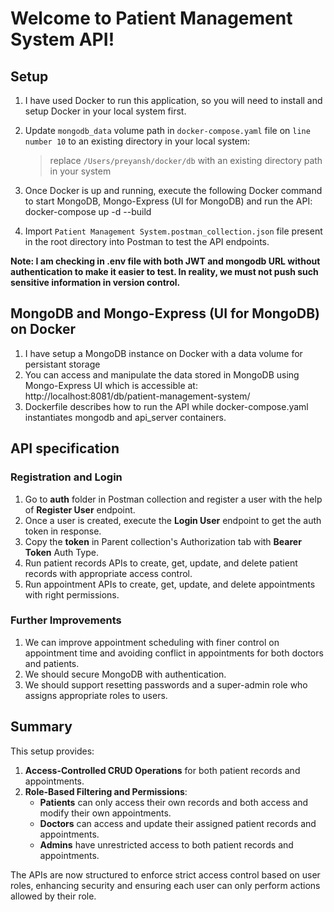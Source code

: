 # Welcome to Patient Management System API!

## Setup
1. I have used Docker to run this application, so you will need to install and setup Docker in your local system first.
2. Update `mongodb_data` volume path in `docker-compose.yaml` file on `line number 10` to an existing directory in your local system:
	> replace `/Users/preyansh/docker/db` with an existing directory path in
	> your system

3. Once Docker is up and running, execute the following Docker command to start MongoDB, Mongo-Express (UI for MongoDB) and run the API:
docker-compose up -d --build
4. Import `Patient Management System.postman_collection.json` file present in the root directory into Postman to test the API endpoints.

**Note: I am checking in .env file with both JWT and mongodb URL without authentication to make it easier to test. In reality, we must not push such sensitive information in version control.**

## MongoDB and Mongo-Express (UI for MongoDB) on Docker
1. I have setup a MongoDB instance on Docker with a data volume for persistant storage
2. You can access and manipulate the data stored in MongoDB using Mongo-Express UI which is accessible at: http://localhost:8081/db/patient-management-system/
3. Dockerfile describes how to run the API while docker-compose.yaml instantiates mongodb and api_server containers.

## API specification
### Registration and Login
1. Go to **auth** folder in Postman collection and register a user with the help of **Register User** endpoint.
2. Once a user is created, execute the **Login User** endpoint to get the auth token in response.
3. Copy the **token** in Parent collection's Authorization tab with **Bearer Token** Auth Type.
4. Run patient records APIs to create, get, update, and delete patient records with appropriate access control.
5. Run appointment APIs to create, get, update, and delete appointments with right permissions.

### Further Improvements
1. We can improve appointment scheduling with finer control on appointment time and avoiding conflict in appointments for both doctors and patients.
2. We should secure MongoDB with authentication.
3. We should support resetting passwords and a super-admin role who assigns appropriate roles to users.

## Summary

This setup provides:

1.  **Access-Controlled CRUD Operations** for both patient records and appointments.
2.  **Role-Based Filtering and Permissions**:
    -   **Patients** can only access their own records and both access and modify their own appointments.
    -   **Doctors** can access and update their assigned patient records and appointments.
    -   **Admins** have unrestricted access to both patient records and appointments.

The APIs are now structured to enforce strict access control based on user roles, enhancing security and ensuring each user can only perform actions allowed by their role.
